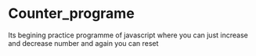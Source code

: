 # Counter_programe
Its begining practice programme of javascript where you can just increase and decrease number and again you can reset
